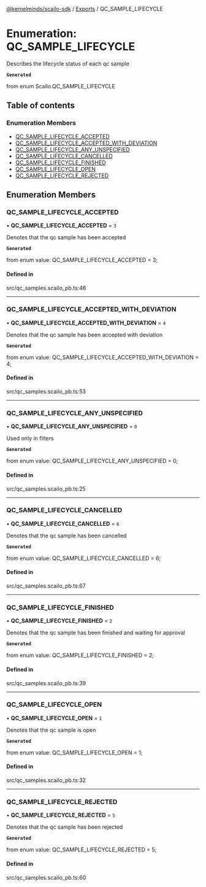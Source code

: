 [@kernelminds/scailo-sdk](../README.md) / [Exports](../modules.md) / QC\_SAMPLE\_LIFECYCLE

# Enumeration: QC\_SAMPLE\_LIFECYCLE

Describes the lifecycle status of each qc sample

**`Generated`**

from enum Scailo.QC_SAMPLE_LIFECYCLE

## Table of contents

### Enumeration Members

- [QC\_SAMPLE\_LIFECYCLE\_ACCEPTED](QC_SAMPLE_LIFECYCLE.md#qc_sample_lifecycle_accepted)
- [QC\_SAMPLE\_LIFECYCLE\_ACCEPTED\_WITH\_DEVIATION](QC_SAMPLE_LIFECYCLE.md#qc_sample_lifecycle_accepted_with_deviation)
- [QC\_SAMPLE\_LIFECYCLE\_ANY\_UNSPECIFIED](QC_SAMPLE_LIFECYCLE.md#qc_sample_lifecycle_any_unspecified)
- [QC\_SAMPLE\_LIFECYCLE\_CANCELLED](QC_SAMPLE_LIFECYCLE.md#qc_sample_lifecycle_cancelled)
- [QC\_SAMPLE\_LIFECYCLE\_FINISHED](QC_SAMPLE_LIFECYCLE.md#qc_sample_lifecycle_finished)
- [QC\_SAMPLE\_LIFECYCLE\_OPEN](QC_SAMPLE_LIFECYCLE.md#qc_sample_lifecycle_open)
- [QC\_SAMPLE\_LIFECYCLE\_REJECTED](QC_SAMPLE_LIFECYCLE.md#qc_sample_lifecycle_rejected)

## Enumeration Members

### QC\_SAMPLE\_LIFECYCLE\_ACCEPTED

• **QC\_SAMPLE\_LIFECYCLE\_ACCEPTED** = ``3``

Denotes that the qc sample has been accepted

**`Generated`**

from enum value: QC_SAMPLE_LIFECYCLE_ACCEPTED = 3;

#### Defined in

src/qc_samples.scailo_pb.ts:46

___

### QC\_SAMPLE\_LIFECYCLE\_ACCEPTED\_WITH\_DEVIATION

• **QC\_SAMPLE\_LIFECYCLE\_ACCEPTED\_WITH\_DEVIATION** = ``4``

Denotes that the qc sample has been accepted with deviation

**`Generated`**

from enum value: QC_SAMPLE_LIFECYCLE_ACCEPTED_WITH_DEVIATION = 4;

#### Defined in

src/qc_samples.scailo_pb.ts:53

___

### QC\_SAMPLE\_LIFECYCLE\_ANY\_UNSPECIFIED

• **QC\_SAMPLE\_LIFECYCLE\_ANY\_UNSPECIFIED** = ``0``

Used only in filters

**`Generated`**

from enum value: QC_SAMPLE_LIFECYCLE_ANY_UNSPECIFIED = 0;

#### Defined in

src/qc_samples.scailo_pb.ts:25

___

### QC\_SAMPLE\_LIFECYCLE\_CANCELLED

• **QC\_SAMPLE\_LIFECYCLE\_CANCELLED** = ``6``

Denotes that the qc sample has been cancelled

**`Generated`**

from enum value: QC_SAMPLE_LIFECYCLE_CANCELLED = 6;

#### Defined in

src/qc_samples.scailo_pb.ts:67

___

### QC\_SAMPLE\_LIFECYCLE\_FINISHED

• **QC\_SAMPLE\_LIFECYCLE\_FINISHED** = ``2``

Denotes that the qc sample has been finished and waiting for approval

**`Generated`**

from enum value: QC_SAMPLE_LIFECYCLE_FINISHED = 2;

#### Defined in

src/qc_samples.scailo_pb.ts:39

___

### QC\_SAMPLE\_LIFECYCLE\_OPEN

• **QC\_SAMPLE\_LIFECYCLE\_OPEN** = ``1``

Denotes that the qc sample is open

**`Generated`**

from enum value: QC_SAMPLE_LIFECYCLE_OPEN = 1;

#### Defined in

src/qc_samples.scailo_pb.ts:32

___

### QC\_SAMPLE\_LIFECYCLE\_REJECTED

• **QC\_SAMPLE\_LIFECYCLE\_REJECTED** = ``5``

Denotes that the qc sample has been rejected

**`Generated`**

from enum value: QC_SAMPLE_LIFECYCLE_REJECTED = 5;

#### Defined in

src/qc_samples.scailo_pb.ts:60
